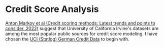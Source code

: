 # Credit Score Analysis

[Anton Markov et al (Credit scoring methods: Latest trends and points to consider, 2022)](https://www.sciencedirect.com/science/article/pii/S2405918822000095) suggest that University of California Irvine's datasets are among the most popular public sources for credit score modeling. I have chosen the [UCI (Statlog) German Credit Data](https://archive.ics.uci.edu/dataset/144/statlog+german+credit+data) to begin with.
